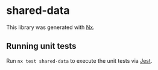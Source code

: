 # shared-data

This library was generated with [Nx](https://nx.dev).

## Running unit tests

Run `nx test shared-data` to execute the unit tests via [Jest](https://jestjs.io).
